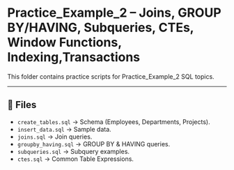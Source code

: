 #  Practice_Example_2 – Joins, GROUP BY/HAVING, Subqueries, CTEs, Window Functions, Indexing,Transactions

This folder contains practice scripts for Practice_Example_2 SQL topics.

---

## 📂 Files
- `create_tables.sql` → Schema (Employees, Departments, Projects).  
- `insert_data.sql` → Sample data.  
- `joins.sql` → Join queries.  
- `groupby_having.sql` → GROUP BY & HAVING queries.  
- `subqueries.sql` → Subquery examples.  
- `ctes.sql` → Common Table Expressions.
